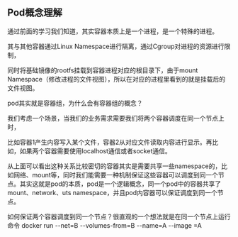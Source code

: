 ## Pod概念理解

通过前面的学习我们知道，其实容器本质上是一个进程，是一个特殊的进程。

其与其他容器通过Linux Namespace进行隔离，通过Cgroup对进程的资源进行限制，

同时将基础镜像的rootfs挂载到容器进程对应的根目录下，由于mount Namespace（修改进程的文件视图），所以在对应的进程里看到的就是挂载后的文件视图。  



pod其实就是容器组，为什么会有容器组的概念？  

我们考虑一个场景，当我们的业务需求需要我们将两个容器调度在同一个节点上时，  

比如容器1产生内容写入某个文件，容器2从对应文件读取内容进行显示。再比如，如果两个容器需要使用localhost通信或者socket通信。  

从上面可以看出这种关系比较密切的容器其实是需要共享一些namespace的，比如网络、mount等，同时我们能需要一种机制保证这些容器可以调度到同一个节点。其实这就是pod的本质，pod是一个逻辑概念，同一个pod中的容器共享了mount、network、uts namespace，并且pod内容器可以保证调度到同一个节点。  

如何保证两个容器调度到同一个节点？很直观的一个想法就是在同一个节点上运行命令
docker run --net=B --volumes-from=B --name=A --image =A

